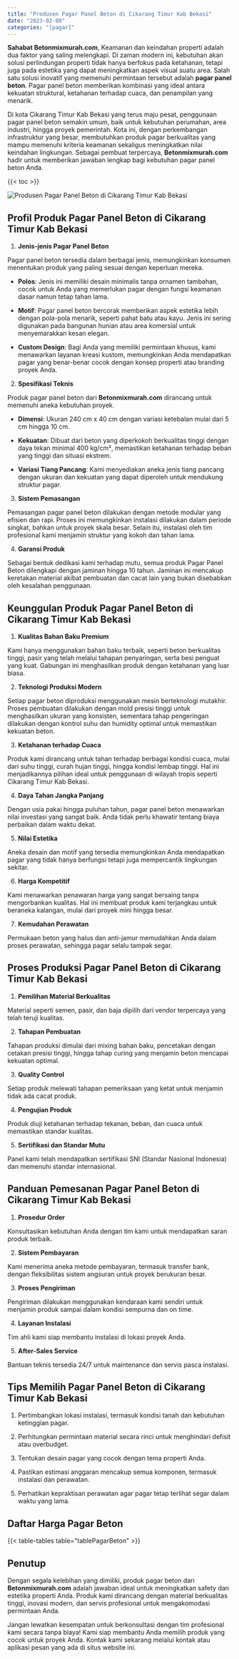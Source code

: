 ```yaml
---
title: "Produsen Pagar Panel Beton di Cikarang Timur Kab Bekasi"
date: "2023-02-08"
categories: "[pagar]"
---
```


**Sahabat Betonmixmurah.com**, Keamanan dan keindahan properti adalah dua faktor yang saling melengkapi. Di zaman modern ini, kebutuhan akan solusi perlindungan properti tidak hanya berfokus pada ketahanan, tetapi juga pada estetika yang dapat meningkatkan aspek visual suatu area. Salah satu solusi inovatif yang memenuhi permintaan tersebut adalah **pagar panel beton**. Pagar panel beton memberikan kombinasi yang ideal antara kekuatan struktural, ketahanan terhadap cuaca, dan penampilan yang menarik.  

Di kota Cikarang Timur Kab Bekasi yang terus maju pesat, penggunaan pagar panel beton semakin umum, baik untuk kebutuhan perumahan, area industri, hingga proyek pemerintah. Kota ini, dengan perkembangan infrastruktur yang besar, membutuhkan produk pagar berkualitas yang mampu memenuhi kriteria keamanan sekaligus meningkatkan nilai keindahan lingkungan. Sebagai pembuat terpercaya, **Betonmixmurah.com** hadir untuk memberikan jawaban lengkap bagi kebutuhan pagar panel beton Anda.

{{< toc >}}

![Produsen Pagar Panel Beton di Cikarang Timur Kab Bekasi](/images/pagar/pagar-beton-11.jpg)

## Profil Produk Pagar Panel Beton di Cikarang Timur Kab Bekasi

1. **Jenis-jenis Pagar Panel Beton**  

Pagar panel beton tersedia dalam berbagai jenis, memungkinkan konsumen menentukan produk yang paling sesuai dengan keperluan mereka.  

- **Polos**: Jenis ini memiliki desain minimalis tanpa ornamen tambahan, cocok untuk Anda yang memerlukan pagar dengan fungsi keamanan dasar namun tetap tahan lama.  

- **Motif**: Pagar panel beton bercorak memberikan aspek estetika lebih dengan pola-pola menarik, seperti pahat batu atau kayu. Jenis ini sering digunakan pada bangunan hunian atau area komersial untuk menyemarakkan kesan elegan.  

- **Custom Design**: Bagi Anda yang memiliki permintaan khusus, kami menawarkan layanan kreasi kustom, memungkinkan Anda mendapatkan pagar yang benar-benar cocok dengan konsep properti atau branding proyek Anda.  

2. **Spesifikasi Teknis**  

Produk pagar panel beton dari **Betonmixmurah.com** dirancang untuk memenuhi aneka kebutuhan proyek.  

- **Dimensi**: Ukuran 240 cm x 40 cm dengan variasi ketebalan mulai dari 5 cm hingga 10 cm.  

- **Kekuatan**: Dibuat dari beton yang diperkokoh berkualitas tinggi dengan daya tekan minimal 400 kg/cm², memastikan ketahanan terhadap beban yang tinggi dan situasi ekstrem.  

- **Variasi Tiang Pancang**: Kami menyediakan aneka jenis tiang pancang dengan ukuran dan kekuatan yang dapat diperoleh untuk mendukung struktur pagar.  

3. **Sistem Pemasangan**  

Pemasangan pagar panel beton dilakukan dengan metode modular yang efisien dan rapi. Proses ini memungkinkan instalasi dilakukan dalam periode singkat, bahkan untuk proyek skala besar. Selain itu, instalasi oleh tim profesional kami menjamin struktur yang kokoh dan tahan lama.  

4. **Garansi Produk**  

Sebagai bentuk dedikasi kami terhadap mutu, semua produk Pagar Panel Beton dilengkapi dengan jaminan hingga 10 tahun. Jaminan ini mencakup keretakan material akibat pembuatan dan cacat lain yang bukan disebabkan oleh kesalahan penggunaan.

## Keunggulan Produk Pagar Panel Beton di Cikarang Timur Kab Bekasi 

1. **Kualitas Bahan Baku Premium**  

Kami hanya menggunakan bahan baku terbaik, seperti beton berkualitas tinggi, pasir yang telah melalui tahapan penyaringan, serta besi penguat yang kuat. Gabungan ini menghasilkan produk dengan ketahanan yang luar biasa.  

2. **Teknologi Produksi Modern**  

Setiap pagar beton diproduksi menggunakan mesin berteknologi mutakhir. Proses pembuatan dilakukan dengan mold presisi tinggi untuk menghasilkan ukuran yang konsisten, sementara tahap pengeringan dilakukan dengan kontrol suhu dan humidity optimal untuk memastikan kekuatan beton.  

3. **Ketahanan terhadap Cuaca**  

Produk kami dirancang untuk tahan terhadap berbagai kondisi cuaca, mulai dari suhu tinggi, curah hujan tinggi, hingga kondisi lembap tinggi. Hal ini menjadikannya pilihan ideal untuk penggunaan di wilayah tropis seperti Cikarang Timur Kab Bekasi.  

4. **Daya Tahan Jangka Panjang**  

Dengan usia pakai hingga puluhan tahun, pagar panel beton menawarkan nilai investasi yang sangat baik. Anda tidak perlu khawatir tentang biaya perbaikan dalam waktu dekat.  

5. **Nilai Estetika**  

Aneka desain dan motif yang tersedia memungkinkan Anda mendapatkan pagar yang tidak hanya berfungsi tetapi juga mempercantik lingkungan sekitar.  

6. **Harga Kompetitif**  

Kami menawarkan penawaran harga yang sangat bersaing tanpa mengorbankan kualitas. Hal ini membuat produk kami terjangkau untuk beraneka kalangan, mulai dari proyek mini hingga besar.  

7. **Kemudahan Perawatan**  

Permukaan beton yang halus dan anti-jamur memudahkan Anda dalam proses perawatan, sehingga pagar selalu tampak segar.

## Proses Produksi Pagar Panel Beton di Cikarang Timur Kab Bekasi

1. **Pemilihan Material Berkualitas**  

Material seperti semen, pasir, dan baja dipilih dari vendor terpercaya yang telah teruji kualitas.

2. **Tahapan Pembuatan**  

Tahapan produksi dimulai dari mixing bahan baku, pencetakan dengan cetakan presisi tinggi, hingga tahap curing yang menjamin beton mencapai kekuatan optimal.

3. **Quality Control**  

Setiap produk melewati tahapan pemeriksaan yang ketat untuk menjamin tidak ada cacat produk.

4. **Pengujian Produk**  

Produk diuji ketahanan terhadap tekanan, beban, dan cuaca untuk memastikan standar kualitas.

5. **Sertifikasi dan Standar Mutu**  

Panel kami telah mendapatkan sertifikasi SNI (Standar Nasional Indonesia) dan memenuhi standar internasional.

## Panduan Pemesanan Pagar Panel Beton di Cikarang Timur Kab Bekasi

1. **Prosedur Order**  

Konsultasikan kebutuhan Anda dengan tim kami untuk mendapatkan saran produk terbaik.

2. **Sistem Pembayaran**  

Kami menerima aneka metode pembayaran, termasuk transfer bank, dengan fleksibilitas sistem angsuran untuk proyek berukuran besar.

3. **Proses Pengiriman**  

Pengiriman dilakukan menggunakan kendaraan kami sendiri untuk menjamin produk sampai dalam kondisi sempurna dan on time.

4. **Layanan Instalasi**  

Tim ahli kami siap membantu instalasi di lokasi proyek Anda.

5. **After-Sales Service**  

Bantuan teknis tersedia 24/7 untuk maintenance dan servis pasca instalasi.

## Tips Memilih Pagar Panel Beton di Cikarang Timur Kab Bekasi

1. Pertimbangkan lokasi instalasi, termasuk kondisi tanah dan kebutuhan ketinggian pagar.  

2. Perhitungkan permintaan material secara rinci untuk menghindari defisit atau overbudget.  

3. Tentukan desain pagar yang cocok dengan tema properti Anda.  

4. Pastikan estimasi anggaran mencakup semua komponen, termasuk instalasi dan perawatan.  

5. Perhatikan kepraktisan perawatan agar pagar tetap terlihat segar dalam waktu yang lama.

## Daftar Harga Pagar Beton

{{< table-tables table="tablePagarBeton" >}}

## Penutup

Dengan segala kelebihan yang dimiliki, produk pagar beton dari **Betonmixmurah.com** adalah jawaban ideal untuk meningkatkan safety dan estetika properti Anda. Produk kami dirancang dengan material berkualitas tinggi, inovasi modern, dan servis profesional untuk mengakomodasi permintaan Anda.  

Jangan lewatkan kesempatan untuk berkonsultasi dengan tim profesional kami secara tanpa biaya! Kami siap membantu Anda memilih produk yang cocok untuk proyek Anda. Kontak kami sekarang melalui kontak atau aplikasi pesan yang ada di situs website ini.